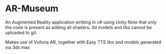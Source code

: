 # AR-Museum

An Augmented Reality application writting in c# using Unity
Note that only the code is present as adding all shaders, 3d models and libs cannot be uploaded to git.

Makes use of Vuforia AR, together with Easy TTS libs and models generated via 3ds max

